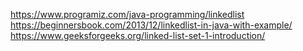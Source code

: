 https://www.programiz.com/java-programming/linkedlist
https://beginnersbook.com/2013/12/linkedlist-in-java-with-example/
https://www.geeksforgeeks.org/linked-list-set-1-introduction/